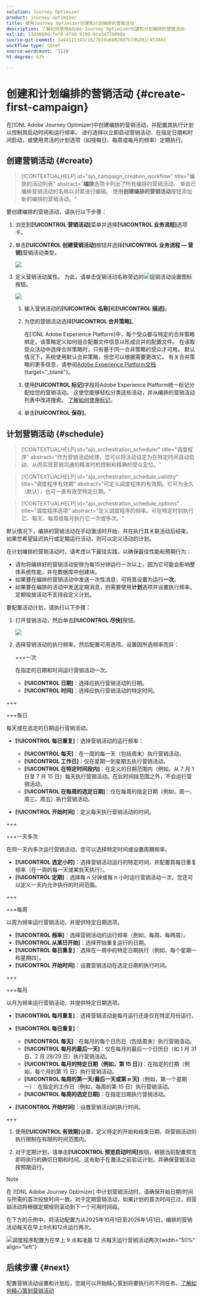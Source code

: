 ```yaml
---
solution: Journey Optimizer
product: journey optimizer
title: 使用Journey Optimizer创建和计划编排的营销活动
description: 了解如何使用Adobe Journey Optimizer创建和计划编排的营销活动
exl-id: 13da680d-fef8-4749-9190-8ca3d77b060a
source-git-commit: 3a44111345c1627610a6b026d7b19b281c4538d3
workflow-type: tm+mt
source-wordcount: '1116'
ht-degree: 63%

---
```



# 创建和计划编排的营销活动 {#create-first-campaign}

在[!DNL Adobe Journey Optimizer]中创建编排的营销活动，并配置其执行计划以控制其启动时间和运行频率。 进行选择以立即启动营销活动、在指定日期和时间启动，或使用灵活的计划选项（如按每日、每周或每月的频率）定期执行。

## 创建营销活动 {#create}

>[!CONTEXTUALHELP]
>id="ajo_campaign_creation_workflow"
>title="编排的活动列表"
>abstract="**编排**&#x200B;选项卡列出了所有编排的营销活动。 单击已编排营销活动的名称以对其进行编辑。 使用&#x200B;**创建编排的营销活动**&#x200B;按钮添加新的编排的营销活动。"

要创建编排的营销活动，请执行以下步骤：

1. 浏览到&#x200B;**[!UICONTROL 营销活动]**&#x200B;菜单并选择&#x200B;**[!UICONTROL 业务流程]**&#x200B;选项卡。

1. 单击&#x200B;**[!UICONTROL 创建营销活动]**&#x200B;按钮并选择&#x200B;**[!UICONTROL 业务流程 — 营销]**&#x200B;营销活动类型。

   ![](assets/create-modal.png)

1. 定义营销活动属性。 为此，请单击促销活动名称旁边的![促销活动设置图标](assets/do-not-localize/campaign-settings.svg)按钮。

   ![](assets/inventory-create.png)

   1. 输入营销活动的&#x200B;**[!UICONTROL 名称]**&#x200B;和&#x200B;**[!UICONTROL 描述]**。

   1. 为您的营销活动选择&#x200B;**[!UICONTROL 合并策略]**。

      在[!DNL Adobe Experience Platform]中，每个受众都与特定的合并策略绑定，该策略定义如何组合配置文件信息以形成合并的配置文件。 在读取受众活动中选择合并策略时，只有基于同一合并策略的受众才可用。 默认情况下，系统使用默认合并策略，但您可以根据需要更改它。 有关合并策略的更多信息，请参阅[Adobe Experience Platform文档](https://experienceleague.adobe.com/zh-hans/docs/experience-platform/profile/merge-policies/overview){target="_blank"}。

   1. 使用&#x200B;**[!UICONTROL 标记]**&#x200B;字段将Adobe Experience Platform统一标记分配给您的营销活动。 这使您能够轻松分类这些活动，并从编排的营销活动列表中改进搜索。 [了解如何使用标记](../start/search-filter-categorize.md#tags)。

   1. 单击&#x200B;**[!UICONTROL 保存]**。

## 计划营销活动 {#schedule}

>[!CONTEXTUALHELP]
>id="ajo_orchestration_scheduler"
>title="调度程序"
>abstract="作为营销活动经理，您可以将活动设定为在特定时间自动启动，从而实现营销沟通的精准时机控制和精确的受众定位。"

>[!CONTEXTUALHELP]
>id="ajo_orchestration_schedule_validity"
>title="调度程序有效期"
>abstract="可定义调度程序的有效期。它可为永久（默认），也可一直有效至特定日期。"

>[!CONTEXTUALHELP]
>id="ajo_orchestration_schedule_options"
>title="调度程序选项"
>abstract="定义调度程序的频率。可在特定时刻执行它、每天、每周或每月执行它一次或多次。"

默认情况下，编排的营销活动在手动激活时开始，并在执行其关联活动后结束。 如果您希望延迟执行或定期运行活动，则可以定义活动的计划。

在计划编排的营销活动时，请考虑以下最佳实践，以确保最佳性能和预期行为：

* 请勿将编排好的营销活动安排为每15分钟运行一次以上，因为它可能会影响整体系统性能，并在数据库中创建块。
* 如果要在编排的营销活动中发送一次性消息，可将其设置为运行&#x200B;**一次**。
* 如果要在编排的活动中发送定期消息，则需要使用&#x200B;**计划**&#x200B;选项并设置执行频率。 定期投放活动不支持自定义计划。

要配置活动计划，请执行以下步骤：

1. 打开营销活动，然后单击&#x200B;**[!UICONTROL 尽快]**&#x200B;按钮。

   ![](assets/create-schedule.png)

1. 选择营销活动的执行频率，然后配置可用选项。设置因所选频率而异：

   +++一次

   在指定的日期和时间运行营销活动一次。

   * **[!UICONTROL 日期]**：选择应执行营销活动的日期。
   * **[!UICONTROL 时间]**：选择应执行营销活动的特定时间。

+++

   +++每日

   每天或在选定的日期运行营销活动。

   * **[!UICONTROL 每日重复]**：选择营销活动的运行频率：
      * **[!UICONTROL 每天]**：在一周的每一天（包括周末）执行营销活动。
      * **[!UICONTROL 工作日]**：仅在星期一到星期五执行营销活动。
      * **[!UICONTROL 在特定时间段内]**：在定义的日期范围内（例如，从 7 月 1 日至 7 月 15 日）每天执行营销活动。在此时间段范围之外，不会运行营销活动。
      * **[!UICONTROL 在每周的选定日期]**：仅在每周的指定日期（例如，周一、周三、周五）执行营销活动。

   * **[!UICONTROL 开始时间]**：定义每天执行营销活动的时间。

+++

   +++一天多次

   在同一天内多次运行营销活动。您可以选择特定时间或设置周期频率。

   * **[!UICONTROL 选定小时]**：选择营销活动运行的特定时间，并配置其每日重复频率（在一周的每一天或某些天执行）。
   * **[!UICONTROL 定期]**：选择每 n 分钟或每 n 小时运行营销活动一次。您还可以定义一天内允许执行的时间范围。

+++

   +++每周

   以周为频率运行营销活动，并提供特定日期选项。

   * **[!UICONTROL 频率]**：选择营销活动的运行频率（例如，每周、每两周）。
   * **[!UICONTROL 从某日开始]**：选择开始重复运行的日期。
   * **[!UICONTROL 每日重复]**：选择在一周中的特定日期执行（例如，每个星期一和星期四）。
   * **[!UICONTROL 开始时间]**：设置营销活动在选定日期的执行时间。

+++

   +++每月

   以月为频率运行营销活动，并提供特定日期选项。

   * **[!UICONTROL 每月重复]**：选择营销活动是每月运行还是仅在特定月份运行。
   * **[!UICONTROL 每日重复]**：
      * **[!UICONTROL 每天]**：在每月的每个日历日（包括周末）执行营销活动。
      * **[!UICONTROL 每月的最后一天]**：仅在每月的最后一个日历日（如 1 月 31 日、2 月 28/29 日）执行营销活动。
      * **[!UICONTROL 每月的特定日期（例如，第 15 日）]**：在指定的日期（例如，每个月的第 15 日）执行营销活动。
      * **[!UICONTROL 每周的第一天/最后一天或第 n 天]**（例如，第一个星期一）：在指定的工作日（例如，每周的第 15 日）执行营销活动。
      * **[!UICONTROL 每周的选定日期]**：在指定日期执行营销活动。

   * **[!UICONTROL 开始时间]**：设置营销活动的执行时间。

+++

1. 使用&#x200B;**[!UICONTROL 有效期]**&#x200B;设置，定义特定的开始和结束日期，将营销活动的执行限制在有限的时间范围内。

1. 对于定期计划，请单击&#x200B;**[!UICONTROL 预览启动时间]**&#x200B;按钮，根据当前配置预览即将执行的确切日期和时间。这有助于在激活之前验证计划，并确保营销活动按预期运行。

>[!NOTE]
>
>在 [!DNL Adobe Journey Optimizer] 中计划营销活动时，请确保开始日期/时间与所需的首次投放时间一致。对于定期营销活动，如果计划的首次时间已过，则营销活动将根据定期规则滚动到下一个可用时间段。

在下方的示例中，将活动配置为从2025年10月1日至2026年1月1日，编排的营销活动每天在早上9点和12点运行两次。

![调度程序配置为在早上 9 点和凌晨 12 点每天运行营销活动两次](assets/scheduler-sample.png){width="50%" align="left"}

## 后续步骤 {#next}

配置营销活动设置和计划后，您就可以开始精心策划将要执行的不同任务。[了解如何精心策划营销活动](../orchestrated/orchestrate-activities.md)
